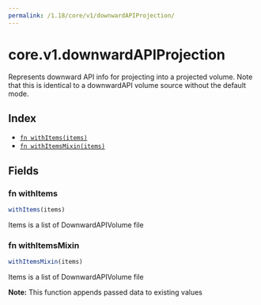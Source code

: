 ```yaml
---
permalink: /1.18/core/v1/downwardAPIProjection/
---
```


# core.v1.downwardAPIProjection

Represents downward API info for projecting into a projected volume. Note that this is identical to a downwardAPI volume source without the default mode.

## Index

* [`fn withItems(items)`](#fn-withitems)
* [`fn withItemsMixin(items)`](#fn-withitemsmixin)

## Fields

### fn withItems

```ts
withItems(items)
```

Items is a list of DownwardAPIVolume file

### fn withItemsMixin

```ts
withItemsMixin(items)
```

Items is a list of DownwardAPIVolume file

**Note:** This function appends passed data to existing values